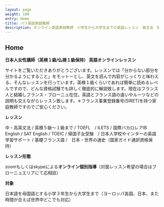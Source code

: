 ```yaml
---
layout: page
weight: 100
entry: Home
title: パリ英語家庭教師
description: オンライン英語家庭教師　小学生から大学生までの英語レッスン　英文法　英語エッセイ　英検　TOEFL　IB　SAT　IELTS　TOEIC　帰国子女受験など幅広く対応。フランス・パリだけでなくヨーロッパ各国、日本の生徒さんにもレッスンを提供しています。講師は日本人女性　英検1級　仏検1級保持。
---
```


## Home

**日本人女性講師（英検１級/仏検１級保持） 英語オンラインレッスン**

サイトをご覧いただきありがとうございます。レッスンでは「分からない部分を分かるようにすること」をモットーとし、英文を読んで内容がじっくりと味わえる、そんなレッスンを行っています。英検１級くらいであれば簡単に読めるレベルですので、どんな資格試験でも詳しく徹底的に解説致します。現在はフランス人と結婚しフランス・ブローニュ在住。英語とフランス語の違いやルーツなどの説明も交えながらレッスン致します。＊フランス事業登録番号(SIRET)を持つ家庭教師ですのでご安心ください。

**レッスン**

中・高英文法 / 英検５級〜１級まで / TOEFL　/ ILETS / 国際バカロレアIB English / SAT English / TOEIC / 帰国子女受験　/ 日本人学校やインターの英語学習サポート / 基礎フランス語 /　日本・世界の通史（国家ガイド通訳資格保持）

**レッスン形態**

zoomもしくはskypeによる**オンライン個別指導**（対面レッスン希望の場合はブローニュエリアにて応相談）

**対象**

日本語を母国語とする小学３年生から大学生まで（ヨーロッパ各国、日本、また時間が合えば世界中どこでも対応）

